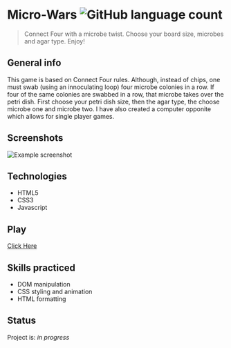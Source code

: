 




# Micro-Wars ![GitHub language count](https://img.shields.io/github/languages/count/nathanielazevedo/microwars)
> Connect Four with a microbe twist. Choose your board size, microbes and agar type. Enjoy!


## General info
This game is based on Connect Four rules. Although, instead of chips, one must swab (using an innoculating loop) four microbe colonies in a row. If four of the same colonies are swabbed in a row, that microbe takes over the petri dish. First choose your petri dish size, then the agar type, the choose microbe one and microbe two. I have also created a computer opponite which allows for single player games.

## Screenshots
![Example screenshot](./microwarssceenshot.png)

## Technologies
* HTML5
* CSS3
* Javascript

## Play
[Click Here](https://nathanielazevedo.github.io/microwars)


## Skills practiced
* DOM manipulation
* CSS styling and animation
* HTML formatting

## Status
Project is: _in progress_


